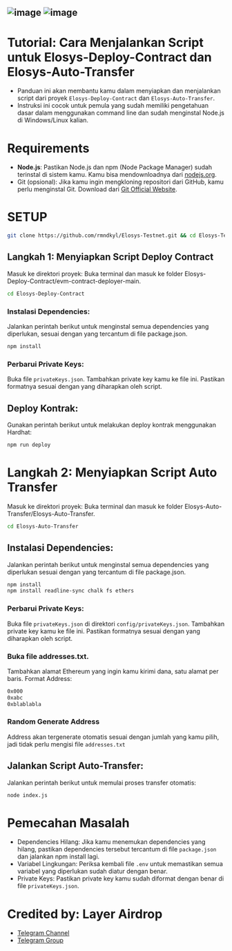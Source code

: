![image](https://github.com/user-attachments/assets/37c4273a-c6a4-41c8-b58c-5805c445b94d)
![image](https://github.com/user-attachments/assets/4ba328c2-3e0c-41a9-ae6f-1864596aa9d7)
----------------------------------------------------------------
# Tutorial: Cara Menjalankan Script untuk Elosys-Deploy-Contract dan Elosys-Auto-Transfer
 - Panduan ini akan membantu kamu dalam menyiapkan dan menjalankan script dari proyek `Elosys-Deploy-Contract` dan `Elosys-Auto-Transfer`.
 - Instruksi ini cocok untuk pemula yang sudah memiliki pengetahuan dasar dalam menggunakan command line dan sudah menginstal Node.js di Windows/Linux kalian.

# Requirements
 - **Node.js**: Pastikan Node.js dan npm (Node Package Manager) sudah terinstal di sistem kamu. Kamu bisa mendownloadnya dari [nodejs.org](https://nodejs.org/en/download/prebuilt-installer).
 - Git (opsional): Jika kamu ingin mengkloning repositori dari GitHub, kamu perlu menginstal Git. Download dari [Git Official Website](https://git-scm.com).

# SETUP
```bash
git clone https://github.com/rmndkyl/Elosys-Testnet.git && cd Elosys-Testnet
```

## Langkah 1: Menyiapkan Script Deploy Contract
Masuk ke direktori proyek:
Buka terminal dan masuk ke folder Elosys-Deploy-Contract/evm-contract-deployer-main.
```bash
cd Elosys-Deploy-Contract
```

### Instalasi Dependencies:
Jalankan perintah berikut untuk menginstal semua dependencies yang diperlukan, sesuai dengan yang tercantum di file package.json.
```bash
npm install
```

### Perbarui Private Keys:
Buka file `privateKeys.json`.
Tambahkan private key kamu ke file ini. Pastikan formatnya sesuai dengan yang diharapkan oleh script.

## Deploy Kontrak:
Gunakan perintah berikut untuk melakukan deploy kontrak menggunakan Hardhat:
```bash
npm run deploy
```

# Langkah 2: Menyiapkan Script Auto Transfer
Masuk ke direktori proyek:
Buka terminal dan masuk ke folder Elosys-Auto-Transfer/Elosys-Auto-Transfer.
```bash
cd Elosys-Auto-Transfer
```
## Instalasi Dependencies:
Jalankan perintah berikut untuk menginstal semua dependencies yang diperlukan sesuai dengan yang tercantum di file package.json.
```bash
npm install
npm install readline-sync chalk fs ethers
```

### Perbarui Private Keys:
Buka file `privateKeys.json` di direktori `config/privateKeys.json`.
Tambahkan private key kamu ke file ini. Pastikan formatnya sesuai dengan yang diharapkan oleh script.

### Buka file addresses.txt.
Tambahkan alamat Ethereum yang ingin kamu kirimi dana, satu alamat per baris.
Format Address:
```bash
0x000
0xabc
0xblablabla
```

### Random Generate Address
Address akan tergenerate otomatis sesuai dengan jumlah yang kamu pilih, jadi tidak perlu mengisi file `addresses.txt`

## Jalankan Script Auto-Transfer:
Jalankan perintah berikut untuk memulai proses transfer otomatis:
```bash
node index.js
```

# Pemecahan Masalah
- Dependencies Hilang: Jika kamu menemukan dependencies yang hilang, pastikan dependencies tersebut tercantum di file `package.json` dan jalankan npm install lagi.
- Variabel Lingkungan: Periksa kembali file `.env` untuk memastikan semua variabel yang diperlukan sudah diatur dengan benar.
- Private Keys: Pastikan private key kamu sudah diformat dengan benar di file `privateKeys.json`.

# Credited by: Layer Airdrop
 - [Telegram Channel](https://t.me/layerairdrop)
 - [Telegram Group](https://t.me/layerairdropdiskusi)
